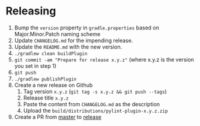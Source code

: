 # Releasing

1. Bump the `version` property in `gradle.properties` based on Major.Minor.Patch naming scheme
2. Update `CHANGELOG.md` for the impending release.
3. Update the `README.md` with the new version.
4. `./gradlew clean buildPlugin` 
5. `git commit -am "Prepare for release x.y.z"` (where x.y.z is the version you set in step 1)
6. `git push`
7. `./gradlew publishPlugin`
8. Create a new release on Github
    1. Tag version `x.y.z` (`git tag -s x.y.z && git push --tags`)
    2. Release title `x.y.z`
    3. Paste the content from `CHANGELOG.md` as the description
    4. Upload the `build/distributions/pylint-plugin-x.y.z.zip`
9. Create a PR from [master](../../tree/master) to [release](../../tree/release)
